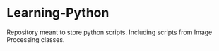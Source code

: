 # Learning-Python

Repository meant to store python scripts.
Including scripts from Image Processing classes.
